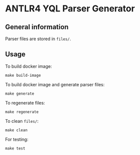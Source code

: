# ANTLR4 YQL Parser Generator 

## General information
Parser files are stored in `files/`.

## Usage
To build docker image:
```
make build-image
```

To build docker image and generate parser files:
```
make generate
```

To regenerate files:
```
make regenerate
```

To clean `files/`:
```
make clean
```

For testing:
```
make test
```

